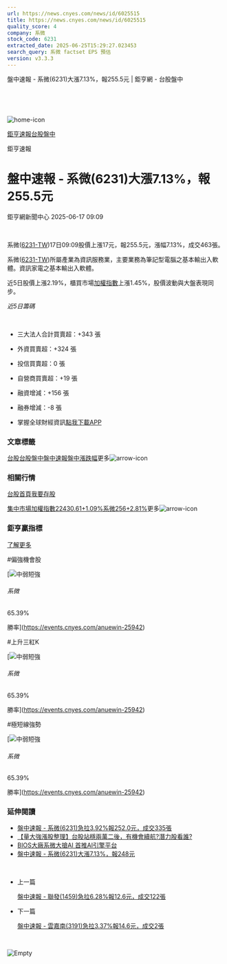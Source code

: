 ```yaml
---
url: https://news.cnyes.com/news/id/6025515
title: https://news.cnyes.com/news/id/6025515
quality_score: 4
company: 系微
stock_code: 6231
extracted_date: 2025-06-25T15:29:27.023453
search_query: 系微 factset EPS 預估
version: v3.3.3
---
```


盤中速報 - 系微(6231)大漲7.13%，報255.5元 | 鉅亨網 - 台股盤中

‌

‌

![home-icon](/assets/icons/breadCrumb/symbol-icon-home.svg)

[鉅亨速報](/news/cat/anue_live)[台股盤中](/news/cat/tw_live)

鉅亨速報

# 盤中速報 - 系微(6231)大漲7.13%，報255.5元

鉅亨網新聞中心 2025-06-17 09:09

‌

系微([6231-TW](https://www.cnyes.com/twstock/6231))17日09:09股價上漲17元，報255.5元，漲幅7.13%，成交463張。

系微([6231-TW](https://www.cnyes.com/twstock/6231))所屬產業為資訊服務業，主要業務為筆記型電腦之基本輸出入軟體。資訊家電之基本輸出入軟體。

近5日股價上漲2.19%，櫃買市場[加權指數](https://invest.cnyes.com/index/TWS/TSE01)上漲1.45%，股價波動與大盤表現同步。

*近5日籌碼*

‌

* 三大法人合計買賣超：+343 張
* 外資買賣超：+324 張
* 投信買賣超：0 張
* 自營商買賣超：+19 張
* 融資增減：+156 張
* 融券增減：-8 張

* 掌握全球財經資訊[點我下載APP](http://www.cnyes.com/app/?utm_source=mweb&utm_medium=HamMenuBanner&utm_campaign=fixed&utm_content=entr)

### 文章標籤

[台股](https://news.cnyes.com/tag/台股 "台股")[台股盤中](https://news.cnyes.com/tag/台股盤中 "台股盤中")[盤中速報](https://news.cnyes.com/tag/盤中速報 "盤中速報")[盤中漲跌幅](https://news.cnyes.com/tag/盤中漲跌幅 "盤中漲跌幅")更多![arrow-icon](/assets/icons/arrows/arrow-down.svg)

### 相關行情

[台股首頁](https://www.cnyes.com/twstock)[我要存股](https://supr.link/8OHaU)

[集中市場加權指數22430.61+1.09%](https://invest.cnyes.com/index/TWS/TSE01)[系微256+2.81%](https://www.cnyes.com/twstock/6231)更多![arrow-icon](/assets/icons/arrows/arrow-down.svg)

### 鉅亨贏指標

[了解更多](https://events.cnyes.com/anuewin-25942)

#偏強機會股

[![中弱短強](/assets/icons/win-indicator/short-to-long.svg)

###### 系微

65.39%

勝率](https://events.cnyes.com/anuewin-25942)

#上升三紅K

[![中弱短強](/assets/icons/win-indicator/short-to-long.svg)

###### 系微

65.39%

勝率](https://events.cnyes.com/anuewin-25942)

#極短線強勢

[![中弱短強](/assets/icons/win-indicator/short-to-long.svg)

###### 系微

65.39%

勝率](https://events.cnyes.com/anuewin-25942)

### 延伸閱讀

* [盤中速報 - 系微(6231)急拉3.92%報252.0元，成交335張](/news/id/6025503)
* [【量大強漲股整理】台股站穩兩萬二後，有機會續航?潛力股看誰?](/news/id/6016796)
* [BIOS大廠系微大搶AI 首推AI引擎平台](/news/id/5986850)
* [盤中速報 - 系微(6231)大漲7.13%，報248元](/news/id/5974096)

‌

* 上一篇

  [盤中速報 - 聯發(1459)急拉6.28%報12.6元，成交122張](/news/id/6025812)
* 下一篇

  [盤中速報 - 雲嘉南(3191)急拉3.37%報14.6元，成交2張](/news/id/6024313)

‌

![Empty](/assets/icons/skeleton/empty-image.svg)

‌